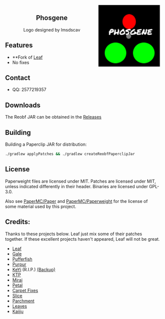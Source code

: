 <img src="Phosgene.png" alt="Leaf logo" align="right" width="200">
<div align="center">

## Phosgene

<h8>Logo designed by lmsdscav</h8>
</div>

## Features
 - **Fork of [Leaf](https://github.com/Winds-Studio/Leaf)
 - No fixes

## Contact

- QQ: 2577219357


## Downloads

The Reobf JAR can be obtained in the [Releases](https://github.com/lmsdscav/Phosgene/releases)


## Building

Building a Paperclip JAR for distribution:

```bash
./gradlew applyPatches && ./gradlew createReobfPaperclipJar
```


## License

Paperweight files are licensed under MIT.
Patches are licensed under MIT, unless indicated differently in their header.
Binaries are licensed under GPL-3.0.

Also see [PaperMC/Paper](https://github.com/PaperMC/Paper) and [PaperMC/Paperweight](https://github.com/PaperMC/paperweight) for the license of some material used by this project.

Credits:
-------------
Thanks to these projects below. Leaf just mix some of their patches together. If these excellent projects haven't appeared, Leaf will not be great.

- [Leaf](https://github.com/Winds-Studio/Leaf)
- [Gale](https://github.com/GaleMC/Gale)
- [Pufferfish](https://github.com/pufferfish-gg/Pufferfish)
- [Purpur](https://github.com/PurpurMC/Purpur)
- [KeYi](https://github.com/KeYiMC/KeYi) (R.I.P.) [(Backup)](https://github.com/MikuMC/KeYiBackup)
- [KTP](https://github.com/lynxplay/ktp)
- [Mirai](https://github.com/etil2jz/Mirai)
- [Petal](https://github.com/Bloom-host/Petal)
- [Carpet Fixes](https://github.com/fxmorin/carpet-fixes)
- [Slice](https://github.com/Cryptite/Slice)
- [Parchment](https://github.com/ProjectEdenGG/Parchment)
- [Leaves](https://github.com/LeavesMC/Leaves)
- [Kaiiju](https://github.com/KaiijuMC/Kaiiju)
